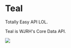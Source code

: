 Teal
====
Totally Easy API LOL.

Teal is WJRH's Core Data API.

![](http://www.color-hex.com/palettes/309.png)
